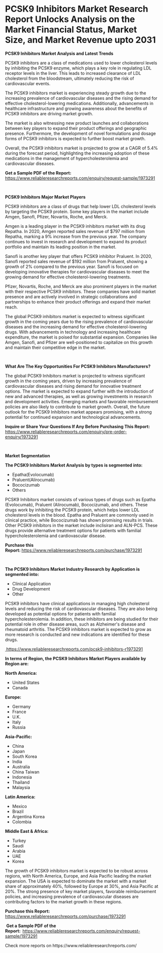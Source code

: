 <p><h1>PCSK9 Inhibitors Market Research Report Unlocks Analysis on the Market Financial Status, Market Size, and Market Revenue upto 2031</h1></p><p><strong>PCSK9 Inhibitors Market Analysis and Latest Trends</strong></p>
<p><p>PCSK9 inhibitors are a class of medications used to lower cholesterol levels by inhibiting the PCSK9 enzyme, which plays a key role in regulating LDL receptor levels in the liver. This leads to increased clearance of LDL cholesterol from the bloodstream, ultimately reducing the risk of cardiovascular events.</p><p>The PCSK9 inhibitors market is experiencing steady growth due to the increasing prevalence of cardiovascular diseases and the rising demand for effective cholesterol-lowering medications. Additionally, advancements in healthcare infrastructure and growing awareness about the benefits of PCSK9 inhibitors are driving market growth.</p><p>The market is also witnessing new product launches and collaborations between key players to expand their product offerings and geographic presence. Furthermore, the development of novel formulations and dosage forms of PCSK9 inhibitors is expected to further boost market growth.</p><p>Overall, the PCSK9 inhibitors market is projected to grow at a CAGR of 5.4% during the forecast period, highlighting the increasing adoption of these medications in the management of hypercholesterolemia and cardiovascular diseases.</p></p>
<p><strong>Get a Sample PDF of the Report:&nbsp;</strong> <a href="https://www.reliableresearchreports.com/enquiry/request-sample/1973291">https://www.reliableresearchreports.com/enquiry/request-sample/1973291</a></p>
<p>&nbsp;</p>
<p><strong>PCSK9 Inhibitors Major Market Players</strong></p>
<p><p>PCSK9 inhibitors are a class of drugs that help lower LDL cholesterol levels by targeting the PCSK9 protein. Some key players in the market include Amgen, Sanofi, Pfizer, Novartis, Roche, and Merck.</p><p>Amgen is a leading player in the PCSK9 inhibitors market with its drug Repatha. In 2020, Amgen reported sales revenue of $797 million from Repatha, marking a 9% increase from the previous year. The company continues to invest in research and development to expand its product portfolio and maintain its leading position in the market.</p><p>Sanofi is another key player that offers PCSK9 inhibitor Praluent. In 2020, Sanofi reported sales revenue of $192 million from Praluent, showing a growth of 2% compared to the previous year. Sanofi is focused on developing innovative therapies for cardiovascular diseases to meet the growing demand for effective cholesterol-lowering treatments.</p><p>Pfizer, Novartis, Roche, and Merck are also prominent players in the market with their respective PCSK9 inhibitors. These companies have solid market presence and are actively involved in strategic collaborations and partnerships to enhance their product offerings and expand their market reach.</p><p>The global PCSK9 inhibitors market is expected to witness significant growth in the coming years due to the rising prevalence of cardiovascular diseases and the increasing demand for effective cholesterol-lowering drugs. With advancements in technology and increasing healthcare expenditure, the market is poised for substantial expansion. Companies like Amgen, Sanofi, and Pfizer are well-positioned to capitalize on this growth and maintain their competitive edge in the market.</p></p>
<p>&nbsp;</p>
<p><strong>What Are The Key Opportunities For PCSK9 Inhibitors Manufacturers?</strong></p>
<p><p>The global PCSK9 Inhibitors market is projected to witness significant growth in the coming years, driven by increasing prevalence of cardiovascular diseases and rising demand for innovative treatment options. The market is expected to expand further with the introduction of new and advanced therapies, as well as growing investments in research and development activities. Emerging markets and favorable reimbursement policies are also likely to contribute to market growth. Overall, the future outlook for the PCSK9 Inhibitors market appears promising, with a strong potential for continued expansion and technological advancements.</p></p>
<p><strong>Inquire or Share Your Questions If Any Before Purchasing This Report:</strong> <a href="https://www.reliableresearchreports.com/enquiry/pre-order-enquiry/1973291">https://www.reliableresearchreports.com/enquiry/pre-order-enquiry/1973291</a></p>
<p>&nbsp;</p>
<p><strong>Market Segmentation</strong></p>
<p><strong>The PCSK9 Inhibitors Market Analysis by types is segmented into:</strong></p>
<p><ul><li>Epatha(Evolocumab)</li><li>Praluent(Alirocumab)</li><li>Bococizumab</li><li>Others</li></ul></p>
<p><p>PCSK9 Inhibitors market consists of various types of drugs such as Epatha (Evolocumab), Praluent (Alirocumab), Bococizumab, and others. These drugs work by inhibiting the PCSK9 protein, which helps lower LDL cholesterol levels in the blood. Epatha and Praluent are commonly used in clinical practice, while Bococizumab has shown promising results in trials. Other PCSK9 inhibitors in the market include inclisiran and ALN-PCS. These drugs provide alternative treatment options for patients with familial hypercholesterolemia and cardiovascular disease.</p></p>
<p><strong>Purchase this Report:&nbsp;</strong><a href="https://www.reliableresearchreports.com/purchase/1973291">https://www.reliableresearchreports.com/purchase/1973291</a></p>
<p>&nbsp;</p>
<p><strong>The PCSK9 Inhibitors Market Industry Research by Application is segmented into:</strong></p>
<p><ul><li>Clinical Application</li><li>Drug Development</li><li>Other</li></ul></p>
<p><p>PCSK9 inhibitors have clinical applications in managing high cholesterol levels and reducing the risk of cardiovascular diseases. They are also being developed as potential options for patients with familial hypercholesterolemia. In addition, these inhibitors are being studied for their potential role in other disease areas, such as Alzheimer's disease and rheumatoid arthritis. The PCSK9 inhibitors market is expected to grow as more research is conducted and new indications are identified for these drugs.</p></p>
<p><a href="https://www.reliableresearchreports.com/pcsk9-inhibitors-r1973291">&nbsp;https://www.reliableresearchreports.com/pcsk9-inhibitors-r1973291</a></p>
<p><strong>In terms of Region, the PCSK9 Inhibitors Market Players available by Region are:</strong></p>
<p>
    <p> <strong> North America: </strong>
        <ul>
            <li>United States</li>
            <li>Canada</li>
        </ul>
        </p> 
    <p> <strong> Europe: </strong>
        <ul>
            <li>Germany</li>
            <li>France</li>
            <li>U.K.</li>
            <li>Italy</li>
            <li>Russia</li>
        </ul>
        </p> 
    <p> <strong> Asia-Pacific: </strong>
        <ul>
            <li>China</li>
            <li>Japan</li>
            <li>South Korea</li>
            <li>India</li>
            <li>Australia</li>
            <li>China Taiwan</li>
            <li>Indonesia</li>
            <li>Thailand</li>
            <li>Malaysia</li>
        </ul>
        </p> 
    <p> <strong> Latin America: </strong>
        <ul>
            <li>Mexico</li>
            <li>Brazil</li>
            <li>Argentina Korea</li>
            <li>Colombia</li>
        </ul>
        </p> 
    <p> <strong> Middle East & Africa: </strong>
        <ul>
            <li>Turkey</li>
            <li>Saudi</li>
            <li>Arabia</li>
            <li>UAE</li>
            <li>Korea</li>
        </ul>
    </p>
    </p>
<p><p>The growth of PCSK9 inhibitors market is expected to be robust across regions, with North America, Europe, and Asia Pacific leading the market expansion. The USA is expected to dominate the market with a market share of approximately 40%, followed by Europe at 30%, and Asia Pacific at 20%. The strong presence of key market players, favorable reimbursement policies, and increasing prevalence of cardiovascular diseases are contributing factors to the market growth in these regions.</p></p>
<p><strong>Purchase this Report: </strong><a href="https://www.reliableresearchreports.com/purchase/1973291">https://www.reliableresearchreports.com/purchase/1973291</a></p>
<p>&nbsp;<strong>Get a Sample PDF of the Report:&nbsp;&nbsp;</strong><a href="https://www.reliableresearchreports.com/enquiry/request-sample/1973291">https://www.reliableresearchreports.com/enquiry/request-sample/1973291</a></p>
<p><strong></strong></p>
<p>Check more reports on https://www.reliableresearchreports.com/</p>